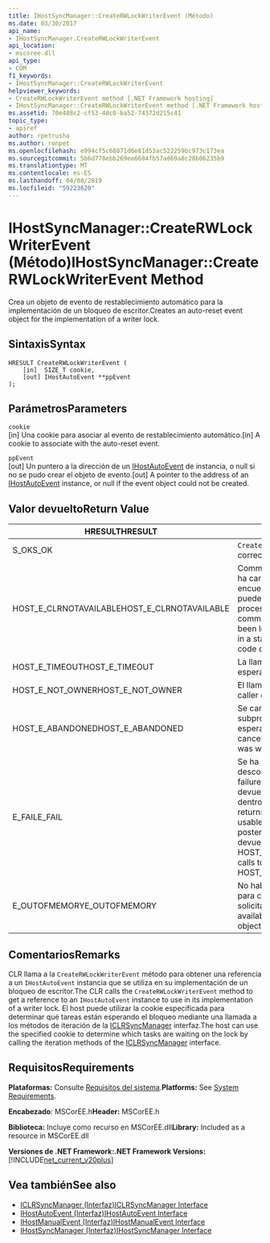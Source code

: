 ```yaml
---
title: IHostSyncManager::CreateRWLockWriterEvent (Método)
ms.date: 03/30/2017
api_name:
- IHostSyncManager.CreateRWLockWriterEvent
api_location:
- mscoree.dll
api_type:
- COM
f1_keywords:
- IHostSyncManager::CreateRWLockWriterEvent
helpviewer_keywords:
- CreateRWLockWriterEvent method [.NET Framework hosting]
- IHostSyncManager::CreateRWLockWriterEvent method [.NET Framework hosting]
ms.assetid: 70e488c2-cf53-4dc0-ba52-74372d215c41
topic_type:
- apiref
author: rpetrusha
ms.author: ronpet
ms.openlocfilehash: e994cf5c68871d6e81d53ac522259bc973c173ea
ms.sourcegitcommit: 5b6d778ebb269ee6684fb57ad69a8c28b06235b9
ms.translationtype: MT
ms.contentlocale: es-ES
ms.lasthandoff: 04/08/2019
ms.locfileid: "59223620"
---
```

# <a name="ihostsyncmanagercreaterwlockwriterevent-method"></a><span data-ttu-id="a3738-102">IHostSyncManager::CreateRWLockWriterEvent (Método)</span><span class="sxs-lookup"><span data-stu-id="a3738-102">IHostSyncManager::CreateRWLockWriterEvent Method</span></span>
<span data-ttu-id="a3738-103">Crea un objeto de evento de restablecimiento automático para la implementación de un bloqueo de escritor.</span><span class="sxs-lookup"><span data-stu-id="a3738-103">Creates an auto-reset event object for the implementation of a writer lock.</span></span>  
  
## <a name="syntax"></a><span data-ttu-id="a3738-104">Sintaxis</span><span class="sxs-lookup"><span data-stu-id="a3738-104">Syntax</span></span>  
  
```  
HRESULT CreateRWLockWriterEvent (  
    [in]  SIZE_T cookie,  
    [out] IHostAutoEvent **ppEvent  
);  
```  
  
## <a name="parameters"></a><span data-ttu-id="a3738-105">Parámetros</span><span class="sxs-lookup"><span data-stu-id="a3738-105">Parameters</span></span>  
 `cookie`  
 <span data-ttu-id="a3738-106">[in] Una cookie para asociar al evento de restablecimiento automático.</span><span class="sxs-lookup"><span data-stu-id="a3738-106">[in] A cookie to associate with the auto-reset event.</span></span>  
  
 `ppEvent`  
 <span data-ttu-id="a3738-107">[out] Un puntero a la dirección de un [IHostAutoEvent](../../../../docs/framework/unmanaged-api/hosting/ihostautoevent-interface.md) de instancia, o null si no se pudo crear el objeto de evento.</span><span class="sxs-lookup"><span data-stu-id="a3738-107">[out] A pointer to the address of an [IHostAutoEvent](../../../../docs/framework/unmanaged-api/hosting/ihostautoevent-interface.md) instance, or null if the event object could not be created.</span></span>  
  
## <a name="return-value"></a><span data-ttu-id="a3738-108">Valor devuelto</span><span class="sxs-lookup"><span data-stu-id="a3738-108">Return Value</span></span>  
  
|<span data-ttu-id="a3738-109">HRESULT</span><span class="sxs-lookup"><span data-stu-id="a3738-109">HRESULT</span></span>|<span data-ttu-id="a3738-110">Descripción</span><span class="sxs-lookup"><span data-stu-id="a3738-110">Description</span></span>|  
|-------------|-----------------|  
|<span data-ttu-id="a3738-111">S_OK</span><span class="sxs-lookup"><span data-stu-id="a3738-111">S_OK</span></span>|`CreateRWLockWriterEvent` <span data-ttu-id="a3738-112">se devolvió correctamente.</span><span class="sxs-lookup"><span data-stu-id="a3738-112">returned successfully.</span></span>|  
|<span data-ttu-id="a3738-113">HOST_E_CLRNOTAVAILABLE</span><span class="sxs-lookup"><span data-stu-id="a3738-113">HOST_E_CLRNOTAVAILABLE</span></span>|<span data-ttu-id="a3738-114">Common language runtime (CLR) no se ha cargado en un proceso o el CLR se encuentra en un estado en el que no se puede ejecutar código administrado o procesar la llamada correctamente.</span><span class="sxs-lookup"><span data-stu-id="a3738-114">The common language runtime (CLR) has not been loaded into a process, or the CLR is in a state in which it cannot run managed code or process the call successfully.</span></span>|  
|<span data-ttu-id="a3738-115">HOST_E_TIMEOUT</span><span class="sxs-lookup"><span data-stu-id="a3738-115">HOST_E_TIMEOUT</span></span>|<span data-ttu-id="a3738-116">La llamada ha agotado el tiempo de espera.</span><span class="sxs-lookup"><span data-stu-id="a3738-116">The call timed out.</span></span>|  
|<span data-ttu-id="a3738-117">HOST_E_NOT_OWNER</span><span class="sxs-lookup"><span data-stu-id="a3738-117">HOST_E_NOT_OWNER</span></span>|<span data-ttu-id="a3738-118">El llamador no posee el bloqueo.</span><span class="sxs-lookup"><span data-stu-id="a3738-118">The caller does not own the lock.</span></span>|  
|<span data-ttu-id="a3738-119">HOST_E_ABANDONED</span><span class="sxs-lookup"><span data-stu-id="a3738-119">HOST_E_ABANDONED</span></span>|<span data-ttu-id="a3738-120">Se canceló un evento mientras un subproceso bloqueado o fibra estaba esperando en ella.</span><span class="sxs-lookup"><span data-stu-id="a3738-120">An event was canceled while a blocked thread or fiber was waiting on it.</span></span>|  
|<span data-ttu-id="a3738-121">E_FAIL</span><span class="sxs-lookup"><span data-stu-id="a3738-121">E_FAIL</span></span>|<span data-ttu-id="a3738-122">Se ha producido un error irrecuperable desconocido.</span><span class="sxs-lookup"><span data-stu-id="a3738-122">An unknown catastrophic failure occurred.</span></span> <span data-ttu-id="a3738-123">Cuando un método devuelve E_FAIL, CLR ya no es utilizable dentro del proceso.</span><span class="sxs-lookup"><span data-stu-id="a3738-123">When a method returns E_FAIL, the CLR is no longer usable within the process.</span></span> <span data-ttu-id="a3738-124">Las llamadas posteriores a métodos de hospedaje devuelven HOST_E_CLRNOTAVAILABLE.</span><span class="sxs-lookup"><span data-stu-id="a3738-124">Subsequent calls to hosting methods return HOST_E_CLRNOTAVAILABLE.</span></span>|  
|<span data-ttu-id="a3738-125">E_OUTOFMEMORY</span><span class="sxs-lookup"><span data-stu-id="a3738-125">E_OUTOFMEMORY</span></span>|<span data-ttu-id="a3738-126">No había suficiente memoria disponible para crear el objeto de evento solicitado.</span><span class="sxs-lookup"><span data-stu-id="a3738-126">Not enough memory was available to create the requested event object.</span></span>|  
  
## <a name="remarks"></a><span data-ttu-id="a3738-127">Comentarios</span><span class="sxs-lookup"><span data-stu-id="a3738-127">Remarks</span></span>  
 <span data-ttu-id="a3738-128">CLR llama a la `CreateRWLockWriterEvent` método para obtener una referencia a un `IHostAutoEvent` instancia que se utiliza en su implementación de un bloqueo de escritor.</span><span class="sxs-lookup"><span data-stu-id="a3738-128">The CLR calls the `CreateRWLockWriterEvent` method to get a reference to an `IHostAutoEvent` instance to use in its implementation of a writer lock.</span></span> <span data-ttu-id="a3738-129">El host puede utilizar la cookie especificada para determinar qué tareas están esperando el bloqueo mediante una llamada a los métodos de iteración de la [ICLRSyncManager](../../../../docs/framework/unmanaged-api/hosting/iclrsyncmanager-interface.md) interfaz.</span><span class="sxs-lookup"><span data-stu-id="a3738-129">The host can use the specified cookie to determine which tasks are waiting on the lock by calling the iteration methods of the [ICLRSyncManager](../../../../docs/framework/unmanaged-api/hosting/iclrsyncmanager-interface.md) interface.</span></span>  
  
## <a name="requirements"></a><span data-ttu-id="a3738-130">Requisitos</span><span class="sxs-lookup"><span data-stu-id="a3738-130">Requirements</span></span>  
 <span data-ttu-id="a3738-131">**Plataformas:** Consulte [Requisitos del sistema](../../../../docs/framework/get-started/system-requirements.md).</span><span class="sxs-lookup"><span data-stu-id="a3738-131">**Platforms:** See [System Requirements](../../../../docs/framework/get-started/system-requirements.md).</span></span>  
  
 <span data-ttu-id="a3738-132">**Encabezado**: MSCorEE.h</span><span class="sxs-lookup"><span data-stu-id="a3738-132">**Header:** MSCorEE.h</span></span>  
  
 <span data-ttu-id="a3738-133">**Biblioteca:** Incluye como recurso en MSCorEE.dll</span><span class="sxs-lookup"><span data-stu-id="a3738-133">**Library:** Included as a resource in MSCorEE.dll</span></span>  
  
 **<span data-ttu-id="a3738-134">Versiones de .NET Framework:</span><span class="sxs-lookup"><span data-stu-id="a3738-134">.NET Framework Versions:</span></span>** [!INCLUDE[net_current_v20plus](../../../../includes/net-current-v20plus-md.md)]  
  
## <a name="see-also"></a><span data-ttu-id="a3738-135">Vea también</span><span class="sxs-lookup"><span data-stu-id="a3738-135">See also</span></span>

- [<span data-ttu-id="a3738-136">ICLRSyncManager (Interfaz)</span><span class="sxs-lookup"><span data-stu-id="a3738-136">ICLRSyncManager Interface</span></span>](../../../../docs/framework/unmanaged-api/hosting/iclrsyncmanager-interface.md)
- [<span data-ttu-id="a3738-137">IHostAutoEvent (Interfaz)</span><span class="sxs-lookup"><span data-stu-id="a3738-137">IHostAutoEvent Interface</span></span>](../../../../docs/framework/unmanaged-api/hosting/ihostautoevent-interface.md)
- [<span data-ttu-id="a3738-138">IHostManualEvent (Interfaz)</span><span class="sxs-lookup"><span data-stu-id="a3738-138">IHostManualEvent Interface</span></span>](../../../../docs/framework/unmanaged-api/hosting/ihostmanualevent-interface.md)
- [<span data-ttu-id="a3738-139">IHostSyncManager (Interfaz)</span><span class="sxs-lookup"><span data-stu-id="a3738-139">IHostSyncManager Interface</span></span>](../../../../docs/framework/unmanaged-api/hosting/ihostsyncmanager-interface.md)
